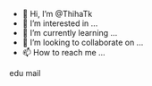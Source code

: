- 👋 Hi, I’m @ThihaTk
- 👀 I’m interested in ...
- 🌱 I’m currently learning ...
- 💞️ I’m looking to collaborate on ...
- 📫 How to reach me ...

<!---
ThihaTk/ThihaTk is a ✨ special ✨ repository because its `README.md` (this file) appears on your GitHub profile.
You can click the Preview link to take a look at your changes.
--->
edu mail
